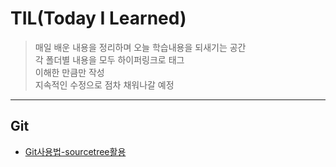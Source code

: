 # TIL(Today I Learned)
> 매일 배운 내용을 정리하며 오늘 학습내용을 되새기는 공간   
> 각 폴더별 내용을 모두 하이퍼링크로 태그  
> 이해한 만큼만 작성  
> 지속적인 수정으로 점차 채워나갈 예정  
----
## Git
- [Git사용법-sourcetree활용](TIL/Git/sourcetree.md)
